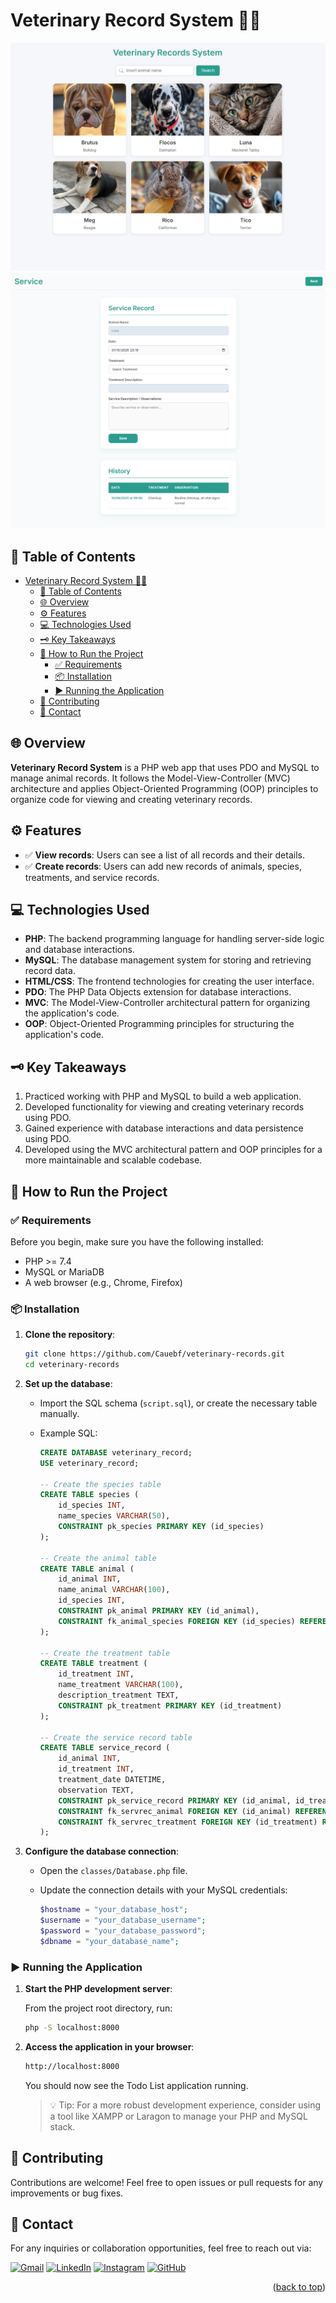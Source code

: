 # Veterinary Record System 🐾📝

![Veterinary Record System Home Demo](./images/home-screenshot.png)
![Veterinary Record System Service Demo](./images/service-screenshot.png)

## 📌 Table of Contents

- [Veterinary Record System 🐾📝](#veterinary-record-system-)
  - [📌 Table of Contents](#-table-of-contents)
  - [🌐 Overview](#-overview)
  - [⚙️ Features](#️-features)
  - [💻 Technologies Used](#-technologies-used)
  - [🗝️ Key Takeaways](#️-key-takeaways)
  - [🚀 How to Run the Project](#-how-to-run-the-project)
    - [✅ Requirements](#-requirements)
    - [📦 Installation](#-installation)
    - [▶️ Running the Application](#️-running-the-application)
  - [🤝 Contributing](#-contributing)
  - [💬 Contact](#-contact)

## 🌐 Overview

**Veterinary Record System** is a PHP web app that uses PDO and MySQL to manage animal records. It follows the Model-View-Controller (MVC) architecture and applies Object-Oriented Programming (OOP) principles to organize code for viewing and creating veterinary records.

## ⚙️ Features

- ✅ **View records**: Users can see a list of all records and their details.
- ✅ **Create records**: Users can add new records of animals, species, treatments, and service records.

## 💻 Technologies Used

- **PHP**: The backend programming language for handling server-side logic and database interactions.
- **MySQL**: The database management system for storing and retrieving record data.
- **HTML/CSS**: The frontend technologies for creating the user interface.
- **PDO**: The PHP Data Objects extension for database interactions.
- **MVC**: The Model-View-Controller architectural pattern for organizing the application's code.
- **OOP**: Object-Oriented Programming principles for structuring the application's code.

## 🗝️ Key Takeaways

1. Practiced working with PHP and MySQL to build a web application.
2. Developed functionality for viewing and creating veterinary records using PDO.
3. Gained experience with database interactions and data persistence using PDO.
4. Developed using the MVC architectural pattern and OOP principles for a more maintainable and scalable codebase.

## 🚀 How to Run the Project

### ✅ Requirements

Before you begin, make sure you have the following installed:

- PHP >= 7.4
- MySQL or MariaDB
- A web browser (e.g., Chrome, Firefox)

### 📦 Installation

1.  **Clone the repository**:

    ```bash
    git clone https://github.com/Cauebf/veterinary-records.git
    cd veterinary-records
    ```

2.  **Set up the database**:

    - Import the SQL schema (`script.sql`), or create the necessary table manually.
    - Example SQL:

      ```sql
      CREATE DATABASE veterinary_record;
      USE veterinary_record;

      -- Create the species table
      CREATE TABLE species (
          id_species INT,
          name_species VARCHAR(50),
          CONSTRAINT pk_species PRIMARY KEY (id_species)
      );

      -- Create the animal table
      CREATE TABLE animal (
          id_animal INT,
          name_animal VARCHAR(100),
          id_species INT,
          CONSTRAINT pk_animal PRIMARY KEY (id_animal),
          CONSTRAINT fk_animal_species FOREIGN KEY (id_species) REFERENCES species (id_species)
      );

      -- Create the treatment table
      CREATE TABLE treatment (
          id_treatment INT,
          name_treatment VARCHAR(100),
          description_treatment TEXT,
          CONSTRAINT pk_treatment PRIMARY KEY (id_treatment)
      );

      -- Create the service record table
      CREATE TABLE service_record (
          id_animal INT,
          id_treatment INT,
          treatment_date DATETIME,
          observation TEXT,
          CONSTRAINT pk_service_record PRIMARY KEY (id_animal, id_treatment, treatment_date),
          CONSTRAINT fk_servrec_animal FOREIGN KEY (id_animal) REFERENCES animal (id_animal),
          CONSTRAINT fk_servrec_treatment FOREIGN KEY (id_treatment) REFERENCES treatment (id_treatment)
      );
      ```

3.  **Configure the database connection**:

    - Open the `classes/Database.php` file.
    - Update the connection details with your MySQL credentials:

      ```php
      $hostname = "your_database_host";
      $username = "your_database_username";
      $password = "your_database_password";
      $dbname = "your_database_name";
      ```

### ▶️ Running the Application

1. **Start the PHP development server**:

   From the project root directory, run:

   ```bash
   php -S localhost:8000
   ```

2. **Access the application in your browser**:

   ```bash
   http://localhost:8000
   ```

   You should now see the Todo List application running.

   > 💡 Tip: For a more robust development experience, consider using a tool like XAMPP or Laragon to manage your PHP and MySQL stack.

## 🤝 Contributing

Contributions are welcome! Feel free to open issues or pull requests for any improvements or bug fixes.

## 💬 Contact

For any inquiries or collaboration opportunities, feel free to reach out via:

[![Gmail](https://img.shields.io/badge/Gmail-D14836?style=for-the-badge&logo=gmail&logoColor=white)](mailto:cauebrolesef@gmail.com)
[![LinkedIn](https://img.shields.io/badge/LinkedIn-0077B5?style=for-the-badge&logo=linkedin&logoColor=white)](https://www.linkedin.com/in/cauebrolesef/)
[![Instagram](https://img.shields.io/badge/-Instagram-%23E4405F?style=for-the-badge&logo=instagram&logoColor=white)](https://www.instagram.com/cauebf_/)
[![GitHub](https://img.shields.io/badge/GitHub-181717?style=for-the-badge&logo=github&logoColor=white)](https://github.com/Cauebf)

<p align="right">(<a href="#veterinary-record-system-">back to top</a>)</p>
